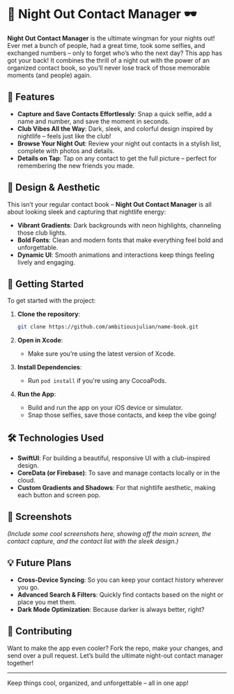 # 📲 Night Out Contact Manager 🕶️

**Night Out Contact Manager** is the ultimate wingman for your nights out! Ever met a bunch of people, had a great time, took some selfies, and exchanged numbers – only to forget who’s who the next day? This app has got your back! It combines the thrill of a night out with the power of an organized contact book, so you’ll never lose track of those memorable moments (and people) again.

## 🎉 Features

- **Capture and Save Contacts Effortlessly**: Snap a quick selfie, add a name and number, and save the moment in seconds.
- **Club Vibes All the Way**: Dark, sleek, and colorful design inspired by nightlife – feels just like the club!
- **Browse Your Night Out**: Review your night out contacts in a stylish list, complete with photos and details.
- **Details on Tap**: Tap on any contact to get the full picture – perfect for remembering the new friends you made.

## 🎨 Design & Aesthetic

This isn’t your regular contact book – **Night Out Contact Manager** is all about looking sleek and capturing that nightlife energy:
- **Vibrant Gradients**: Dark backgrounds with neon highlights, channeling those club lights.
- **Bold Fonts**: Clean and modern fonts that make everything feel bold and unforgettable.
- **Dynamic UI**: Smooth animations and interactions keep things feeling lively and engaging.

## 🚀 Getting Started

To get started with the project:

1. **Clone the repository**:
    ```bash
    git clone https://github.com/ambitiousjulian/name-book.git
    ```

2. **Open in Xcode**:
    - Make sure you’re using the latest version of Xcode.

3. **Install Dependencies**:
    - Run `pod install` if you're using any CocoaPods.

4. **Run the App**:
    - Build and run the app on your iOS device or simulator.
    - Snap those selfies, save those contacts, and keep the vibe going!

## 🛠️ Technologies Used

- **SwiftUI**: For building a beautiful, responsive UI with a club-inspired design.
- **CoreData (or Firebase)**: To save and manage contacts locally or in the cloud.
- **Custom Gradients and Shadows**: For that nightlife aesthetic, making each button and screen pop.
  
## 📱 Screenshots

_(Include some cool screenshots here, showing off the main screen, the contact capture, and the contact list with the sleek design.)_

## 💡 Future Plans

- **Cross-Device Syncing**: So you can keep your contact history wherever you go.
- **Advanced Search & Filters**: Quickly find contacts based on the night or place you met them.
- **Dark Mode Optimization**: Because darker is always better, right?

## 🤘 Contributing

Want to make the app even cooler? Fork the repo, make your changes, and send over a pull request. Let’s build the ultimate night-out contact manager together!

---

Keep things cool, organized, and unforgettable – all in one app!

